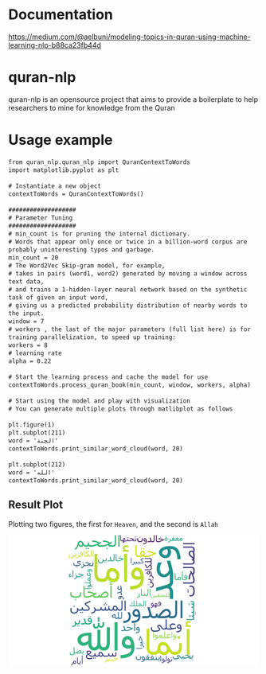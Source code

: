 # Documentation

https://medium.com/@aelbuni/modeling-topics-in-quran-using-machine-learning-nlp-b88ca23fb44d

# quran-nlp
quran-nlp is an opensource project that aims to provide a boilerplate to help researchers to mine for knowledge from the Quran

# Usage example

```
from quran_nlp.quran_nlp import QuranContextToWords
import matplotlib.pyplot as plt 

# Instantiate a new object
contextToWords = QuranContextToWords()

###################
# Parameter Tuning
###################
# min_count is for pruning the internal dictionary. 
# Words that appear only once or twice in a billion-word corpus are probably uninteresting typos and garbage.
min_count = 20
# The Word2Vec Skip-gram model, for example, 
# takes in pairs (word1, word2) generated by moving a window across text data, 
# and trains a 1-hidden-layer neural network based on the synthetic task of given an input word, 
# giving us a predicted probability distribution of nearby words to the input.
window = 7
# workers , the last of the major parameters (full list here) is for training parallelization, to speed up training:
workers = 8
# learning rate
alpha = 0.22

# Start the learning process and cache the model for use
contextToWords.process_quran_book(min_count, window, workers, alpha)

# Start using the model and play with visualization
# You can generate multiple plots through matlibplot as follows

plt.figure(1)
plt.subplot(211)
word = 'الجنة'
contextToWords.print_similar_word_cloud(word, 20)

plt.subplot(212)
word = 'الله'
contextToWords.print_similar_word_cloud(word, 20)
```
## Result Plot
Plotting two figures, the first for `Heaven`, and the second is `Allah`

![Quran NLP](sample.png "Quran ")
